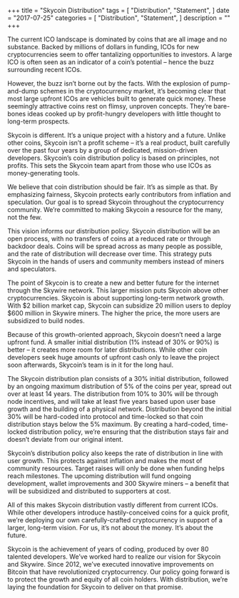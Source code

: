+++
title = "Skycoin Distribution"
tags = [
    "Distribution",
    "Statement",
]
date = "2017-07-25"
categories = [
    "Distribution",
    "Statement",
]
description = ""
+++

The current ICO landscape is dominated by coins that are all image and no substance. Backed by millions of dollars in funding, ICOs for new cryptocurrencies seem to offer tantalizing opportunities to investors.  A large ICO is often seen as an indicator of a coin’s potential – hence the buzz surrounding recent ICOs.

However, the buzz isn’t borne out by the facts. With the explosion of pump-and-dump schemes in the cryptocurrency market, it’s becoming clear that most large upfront ICOs are vehicles built to generate quick money. These seemingly attractive coins rest on flimsy, unproven concepts. They’re bare-bones ideas cooked up by profit-hungry developers with little thought to long-term prospects.

Skycoin is different. It’s a unique project with a history and a future. Unlike other coins, Skycoin isn’t a profit scheme – it’s a real product, built carefully over the past four years by a group of dedicated, mission-driven developers. Skycoin’s coin distribution policy is based on principles, not profits. This sets the Skycoin team apart from those who use ICOs as money-generating tools.

We believe that coin distribution should be fair. It’s as simple as that. By emphasizing fairness, Skycoin protects early contributors from inflation and speculation. Our goal is to spread Skycoin throughout the cryptocurrency community. We’re committed to making Skycoin a resource for the many, not the few.

This vision informs our distribution policy. Skycoin distribution will be an open process, with no transfers of coins at a reduced rate or through backdoor deals. Coins will be spread across as many people as possible, and the rate of distribution will decrease over time. This strategy puts Skycoin in the hands of users and community members instead of miners and speculators.

The point of Skycoin is to create a new and better future for the internet through the Skywire network. This larger mission puts Skycoin above other cryptocurrencies. Skycoin is about supporting long-term network growth. With $2 billion market cap, Skycoin can subsidize 20 million users to deploy $600 million in Skywire miners. The higher the price, the more users are subsidized to build nodes.

Because of this growth-oriented approach, Skycoin doesn’t need a large upfront fund. A smaller initial distribution (1% instead of 30% or 90%) is better – it creates more room for later distributions. While other coin developers seek huge amounts of upfront cash only to leave the project soon afterwards, Skycoin’s team is in it for the long haul.

The Skycoin distribution plan consists of a 30% initial distribution, followed by an ongoing maximum distribution of 5% of the coins per year, spread out over at least 14 years. The distribution from 10% to 30% will be through node incentives, and will take at least five years based upon user base growth and the building of a physical network. Distribution beyond the initial 30% will be hard-coded into protocol and time-locked so that coin distribution stays below the 5% maximum. By creating a hard-coded, time-locked distribution policy, we’re ensuring that the distribution stays fair and doesn’t deviate from our original intent.

Skycoin’s distribution policy also keeps the rate of distribution in line with user growth. This protects against inflation and makes the most of community resources. Target raises will only be done when funding helps reach milestones. The upcoming distribution will fund ongoing development, wallet improvements and 300 Skywire miners – a benefit that will be subsidized and distributed to supporters at cost.

All of this makes Skycoin distribution vastly different from current ICOs. While other developers introduce hastily-conceived coins for a quick profit, we’re deploying our own carefully-crafted cryptocurrency in support of a larger, long-term vision. For us, it’s not about the money. It’s about the future.

Skycoin is the achievement of years of coding, produced by over 80 talented developers. We’ve worked hard to realize our vision for Skycoin and Skywire. Since 2012, we’ve executed innovative improvements on Bitcoin that have revolutionized cryptocurrency. Our policy going forward is to protect the growth and equity of all coin holders. With distribution, we’re laying the foundation for Skycoin to deliver on that promise.
